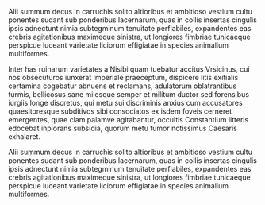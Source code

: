 Alii summum decus in carruchis solito altioribus et ambitioso vestium
cultu ponentes sudant sub ponderibus lacernarum, quas in collis
insertas cingulis ipsis adnectunt nimia subtegminum tenuitate
perflabiles, expandentes eas crebris agitationibus maximeque sinistra,
ut longiores fimbriae tunicaeque perspicue luceant varietate liciorum
effigiatae in species animalium multiformes.

Inter has ruinarum varietates a Nisibi quam tuebatur accitus
Vrsicinus, cui nos obsecuturos iunxerat imperiale praeceptum,
dispicere litis exitialis certamina cogebatur abnuens et reclamans,
adulatorum oblatrantibus turmis, bellicosus sane milesque semper et
militum ductor sed forensibus iurgiis longe discretus, qui metu sui
discriminis anxius cum accusatores quaesitoresque subditivos sibi
consociatos ex isdem foveis cerneret emergentes, quae clam palamve
agitabantur, occultis Constantium litteris edocebat inplorans
subsidia, quorum metu tumor notissimus Caesaris exhalaret.

Alii summum decus in carruchis solito altioribus et ambitioso vestium
cultu ponentes sudant sub ponderibus lacernarum, quas in collis
insertas cingulis ipsis adnectunt nimia subtegminum tenuitate
perflabiles, expandentes eas crebris agitationibus maximeque sinistra,
ut longiores fimbriae tunicaeque perspicue luceant varietate liciorum
effigiatae in species animalium multiformes.


